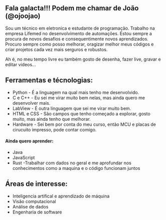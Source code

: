 ## Fala galacta!!! Podem me chamar de João (@ojoojao)
Sou um técnico em eletronica e estudante de programação. Trabalho na empresa Lifemed no desenvolvimento de automações.
Estou sempre a procura de novos desafios e consequentimente novos aprendizados.
Procuro sempre como posso melhorar, oragizar melhor meus códigos e criar projetos cada vez mais serguros e robustos.

Ah é, no meu tempo livre eu também gosto de desenha, fazer live, gravar e editar videos...

## Ferramentas e técnologias:
- Python - É a linguagem na qual mais tenho me desenvolvido.
- C e C++ - Eu sei me virar muito bem nelas, mas ainda quero me desenvolver mais.
- LabView - É outra linguagem que sei me virar muito bem.
- HTML e CSS - São campos que tenho começado a explorar, gosto muito, mas ainda tenho que melhorar.
- Hardware - Sei bem por conta do meu curso, então MCU e placas de cirucuito impresso, pode contar comigo.

#### Ainda quero aprender:
- Java 
- JavaScript
- Rust
-Trabalhar com dados no geral e me aprofundar nos conhecimentos como a maquina e o código funcionam juntos

## Áreas de interesse:
- Inteligencia artifical e aprendizado de máquina 
- Visão computacional 
- Análise de dados
- Engenharia de software 

